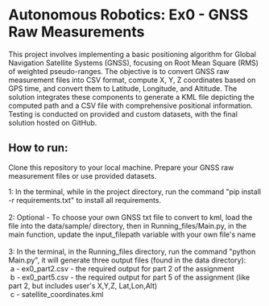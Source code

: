 # Autonomous Robotics: Ex0 - GNSS Raw Measurements

This project involves implementing a basic positioning algorithm for Global Navigation Satellite Systems (GNSS), focusing on Root Mean Square (RMS) of weighted pseudo-ranges. The objective is to convert GNSS raw measurement files into CSV format, compute X, Y, Z coordinates based on GPS time, and convert them to Latitude, Longitude, and Altitude. The solution integrates these components to generate a KML file depicting the computed path and a CSV file with comprehensive positional information. Testing is conducted on provided and custom datasets, with the final solution hosted on GitHub.

## How to run:

Clone this repository to your local machine.
Prepare your GNSS raw measurement files or use provided datasets.<br/>

1: In the terminal, while in the project directory, run the command "pip install -r requirements.txt" to install all requirements.<br/><br/>
2: Optional - To choose your own GNSS txt file to convert to kml, load the file into the data/sample/ directory, then in Running_files/Main.py, in the main function, update the input_filepath variable with your own file's name<br/>  
3: In the terminal, in the Running_files directory, run the command "python Main.py", it will generate three output files (found in the data directory):<br/>
&nbsp;a - ex0_part2.csv - the required output for part 2 of the assignment <br/>
&nbsp;b - ex0_part5.csv - the required output for part 5 of the assignment (like part 2, but includes user's X,Y,Z, Lat,Lon,Alt) <br/>
&nbsp;c - satellite_coordinates.kml
